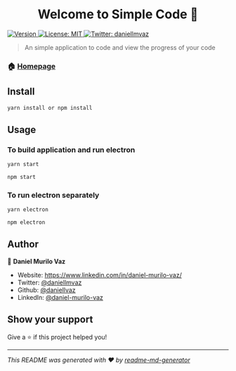 <h1 align="center">Welcome to Simple Code 👋</h1>
<p>
  <a href="https://www.npmjs.com/package/Simple Code" target="_blank">
    <img alt="Version" src="https://img.shields.io/npm/v/Simple Code.svg">
  </a>
  <a href="#" target="_blank">
    <img alt="License: MIT" src="https://img.shields.io/badge/License-MIT-yellow.svg" />
  </a>
  <a href="https://twitter.com/daniellmvaz" target="_blank">
    <img alt="Twitter: daniellmvaz" src="https://img.shields.io/twitter/follow/daniellmvaz.svg?style=social" />
  </a>
</p>

> An simple application to code and view the progress of your code

### 🏠 [Homepage](https://github.com/daniellvaz/simple-code)

## Install

```sh
yarn install or npm install
```

## Usage
### To build application and run electron
```sh
yarn start 
```
```sh
npm start 
```

### To run electron separately
```sh
yarn electron 
```
```sh
npm electron 
```

## Author

👤 **Daniel Murilo Vaz**

* Website: https://www.linkedin.com/in/daniel-murilo-vaz/
* Twitter: [@daniellmvaz](https://twitter.com/daniellmvaz)
* Github: [@daniellvaz](https://github.com/daniellvaz)
* LinkedIn: [@daniel-murilo-vaz](https://linkedin.com/in/daniel-murilo-vaz)

## Show your support

Give a ⭐️ if this project helped you!

***
_This README was generated with ❤️ by [readme-md-generator](https://github.com/kefranabg/readme-md-generator)_
